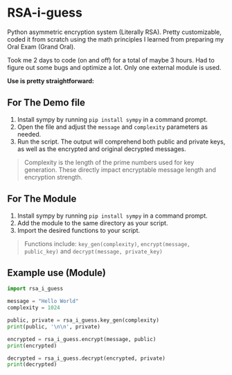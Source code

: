 # RSA-i-guess

Python asymmetric encryption system (Literally RSA). Pretty customizable, coded it from scratch using the math principles I learned from preparing my Oral Exam (Grand Oral).

Took me 2 days to code (on and off) for a total of maybe 3 hours. Had to figure out some bugs and optimize a lot. Only one external module is used.

**Use is pretty straightforward:**

## For The Demo file

1. Install sympy by running `pip install sympy` in a command prompt.
2. Open the file and adjust the `message` and `complexity` parameters as needed.
3. Run the script. The output will comprehend both public and private keys, as well as the encrypted and original decrypted messages.

> Complexity is the length of the prime numbers used for key generation. These directly impact encryptable message length and encryption strength.

## For The Module

1. Install sympy by running `pip install sympy` in a command prompt.
2. Add the module to the same directory as your script.
3. Import the desired functions to your script.

> Functions include: `key_gen(complexity)`, `encrypt(message, public_key)` and `decrypt(message, private_key)`

## Example use (Module)

```python
import rsa_i_guess

message = "Hello World"
complexity = 1024

public, private = rsa_i_guess.key_gen(complexity)
print(public, '\n\n', private)

encrypted = rsa_i_guess.encrypt(message, public)
print(encrypted)

decrypted = rsa_i_guess.decrypt(encrypted, private)
print(decrypted)
